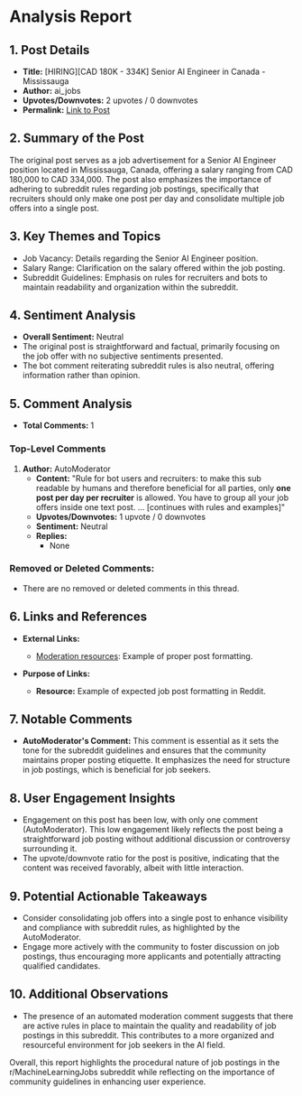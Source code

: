 # Analysis Report

## 1. Post Details
- **Title:** [HIRING][CAD 180K - 334K] Senior AI Engineer in Canada - Mississauga
- **Author:** ai_jobs
- **Upvotes/Downvotes:** 2 upvotes / 0 downvotes
- **Permalink:** [Link to Post](https://www.reddit.com/r/MachineLearningJobs/comments/1hcz7gh/hiringcad_180k_334k_senior_ai_engineer_in_canada/)

## 2. Summary of the Post
The original post serves as a job advertisement for a Senior AI Engineer position located in Mississauga, Canada, offering a salary ranging from CAD 180,000 to CAD 334,000. The post also emphasizes the importance of adhering to subreddit rules regarding job postings, specifically that recruiters should only make one post per day and consolidate multiple job offers into a single post.

## 3. Key Themes and Topics
- Job Vacancy: Details regarding the Senior AI Engineer position.
- Salary Range: Clarification on the salary offered within the job posting.
- Subreddit Guidelines: Emphasis on rules for recruiters and bots to maintain readability and organization within the subreddit.

## 4. Sentiment Analysis
- **Overall Sentiment:** Neutral
- The original post is straightforward and factual, primarily focusing on the job offer with no subjective sentiments presented.
- The bot comment reiterating subreddit rules is also neutral, offering information rather than opinion.

## 5. Comment Analysis
- **Total Comments:** 1

### Top-Level Comments
1. **Author:** AutoModerator
   - **Content:** 
     "Rule for bot users and recruiters: to make this sub readable by humans and therefore beneficial for all parties, only **one post per day per recruiter** is allowed. You have to group all your job offers inside one text post. 
      ... [continues with rules and examples]"
   - **Upvotes/Downvotes:** 1 upvote / 0 downvotes
   - **Sentiment:** Neutral
   - **Replies:** 
     - None

### Removed or Deleted Comments:
- There are no removed or deleted comments in this thread.

## 6. Links and References
- **External Links:**
  - [Moderation resources](https://www.reddit.com/r/BigDataJobs/comments/phaolk/19_new_data_science_data_engineering_and_machine/): Example of proper post formatting.
  
- **Purpose of Links:**
  - **Resource:** Example of expected job post formatting in Reddit.

## 7. Notable Comments
- **AutoModerator's Comment:** This comment is essential as it sets the tone for the subreddit guidelines and ensures that the community maintains proper posting etiquette. It emphasizes the need for structure in job postings, which is beneficial for job seekers.

## 8. User Engagement Insights
- Engagement on this post has been low, with only one comment (AutoModerator). This low engagement likely reflects the post being a straightforward job posting without additional discussion or controversy surrounding it.
- The upvote/downvote ratio for the post is positive, indicating that the content was received favorably, albeit with little interaction.

## 9. Potential Actionable Takeaways
- Consider consolidating job offers into a single post to enhance visibility and compliance with subreddit rules, as highlighted by the AutoModerator.
- Engage more actively with the community to foster discussion on job postings, thus encouraging more applicants and potentially attracting qualified candidates.

## 10. Additional Observations
- The presence of an automated moderation comment suggests that there are active rules in place to maintain the quality and readability of job postings in this subreddit. This contributes to a more organized and resourceful environment for job seekers in the AI field.

Overall, this report highlights the procedural nature of job postings in the r/MachineLearningJobs subreddit while reflecting on the importance of community guidelines in enhancing user experience.